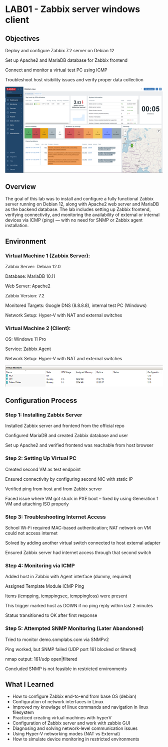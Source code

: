 # LAB01 - Zabbix server windows client 

## Objectives

Deploy and configure Zabbix 7.2 server on Debian 12

Set up Apache2 and MariaDB database for Zabbix frontend

Connect and monitor a virtual test PC using ICMP

Troubleshoot host visibility issues and verify proper data collection

![alt text](https://github.com/rivalgames22/infrastructure-labs-portfolio/blob/main/Windows%20Server%20Labs/LAB01-Zabbix%20Server/screenshots/l3.png)

## Overview

The goal of this lab was to install and configure a fully functional Zabbix server running on Debian 12, along with Apache2 web server and MariaDB as the backend database. The lab includes setting up Zabbix frontend, verifying connectivity, and monitoring the availability of external or internal devices via ICMP (ping) — with no need for SNMP or Zabbix agent installation.


## Environment

### Virtual Machine 1 (Zabbix Server):

Zabbix Server: Debian 12.0

Database: MariaDB 10.11

Web Server: Apache2

Zabbix Version: 7.2

Monitored Targets: Google DNS (8.8.8.8), internal test PC (Windows)

Network Setup: Hyper-V with NAT and external switches

### Virtual Machine 2 (Client):

OS: Windows 11 Pro

Service: Zabbix Agent

Network Setup: Hyper-V with NAT and external switches

![alt text](https://github.com/rivalgames22/infrastructure-labs-portfolio/blob/main/Windows%20Server%20Labs/LAB01-Zabbix%20Server/screenshots/hyperv.png)

## Configuration Process

### Step 1: Installing Zabbix Server

  Installed Zabbix server and frontend from the official repo
  
  Configured MariaDB and created Zabbix database and user
  
  Set up Apache2 and verified frontend was reachable from host browser

### Step 2: Setting Up Virtual PC

  Created second VM as test endpoint
  
  Ensured connectivity by configuring second NIC with static IP
  
  Verified ping from host and from Zabbix server
  
  Faced issue where VM got stuck in PXE boot – fixed by using Generation 1 VM and attaching ISO properly

### Step 3: Troubleshooting Internet Access

  School Wi-Fi required MAC-based authentication; NAT network on VM could not access internet
  
  Solved by adding another virtual switch connected to host external adapter
  
  Ensured Zabbix server had internet access through that second switch

### Step 4: Monitoring via ICMP

  Added host in Zabbix with Agent interface (dummy, required)
  
  Assigned Template Module ICMP Ping
  
  Items (icmpping, icmppingsec, icmppingloss) were present
  
  This trigger marked host as DOWN if no ping reply within last 2 minutes
  
  Status transitioned to OK after first response

### Step 5: Attempted SNMP Monitoring (Later Abandoned)

  Tried to monitor demo.snmplabs.com via SNMPv2
  
  Ping worked, but SNMP failed (UDP port 161 blocked or filtered)
  
  nmap output: 161/udp open|filtered
  
  Concluded SNMP is not feasible in restricted environments

## What I Learned

- How to configure Zabbix end-to-end from base OS (debian)
- Configuration of network interfaces in Linux
- Improved my knowlage of linux commands and navigation in linux filesystem
- Practiced creating virtual machines with hyperV
- Configuration of Zabbix server and work with zabbix GUI
- Diagnosing and solving network-level communication issues
- Using Hyper-V networking modes (NAT vs External)
- How to simulate device monitoring in restricted environments

